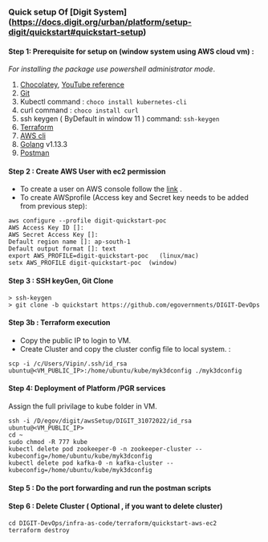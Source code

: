 ### Quick setup Of [Digit System] (https://docs.digit.org/urban/platform/setup-digit/quickstart#quickstart-setup)

#### **Step 1: Prerequisite for setup on** (**window system using AWS cloud vm**)  : 
*For installing the package use powershell administrator mode*. 
1. [Chocolatey](https://chocolatey.org/install#individual), [YouTube reference](https://youtu.be/HxU8CcTUnxA)
5. [Git](https://git-scm.com/download/win)
6. Kubectl command : `choco install kubernetes-cli`
7. curl command : `choco install curl`
8. ssh keygen ( ByDefault in window 11 )  command:  `ssh-keygen` 
9. [Terraform](https://releases.hashicorp.com/terraform/0.14.10/)
10. [AWS cli](https://docs.aws.amazon.com/cli/latest/userguide/getting-started-install.html)
11. [Golang](https://go.dev/dl/) v1.13.3
12. [Postman](https://www.postman.com/downloads/)



#### **Step 2 : Create AWS User with ec2 permission**  
* To create a user on AWS console follow the [link](https://www.youtube.com/watch?v=_9u5LuL8KmM) . 
* To create AWSprofile (Access key and Secret key needs to be added from previous step): 
```
aws configure --profile digit-quickstart-poc 
AWS Access Key ID []:
AWS Secret Access Key []:
Default region name []: ap-south-1
Default output format []: text
export AWS_PROFILE=digit-quickstart-poc   (linux/mac)
setx AWS_PROFILE digit-quickstart-poc  (window)
```
#### **Step 3 : SSH keyGen, Git Clone**  
```
> ssh-keygen 
> git clone -b quickstart https://github.com/egovernments/DIGIT-DevOps 
```
#### **Step 3b : Terraform execution** 
* Copy the public IP to login to VM.
* Create Cluster and  copy the cluster config file to local system. : 
```
scp -i /c/Users/Vipin/.ssh/id_rsa ubuntu@<VM_PUBLIC_IP>:/home/ubuntu/kube/myk3dconfig ./myk3dconfig
```


#### **Step 4: Deployment of Platform /PGR services** 

Assign the full privilage to kube folder in VM. 
```
ssh -i /D/egov/digit/awsSetup/DIGIT_31072022/id_rsa ubuntu@<VM_PUBLIC_IP>
cd ~
sudo chmod -R 777 kube
kubectl delete pod zookeeper-0 -n zookeeper-cluster --kubeconfig=/home/ubuntu/kube/myk3dconfig
kubectl delete pod kafka-0 -n kafka-cluster --kubeconfig=/home/ubuntu/kube/myk3dconfig
```

#### **Step 5 : Do the port forwarding and run the postman scripts** 

#### **Step 6 : Delete Cluster**  ( Optional , if you want to delete cluster)
```
cd DIGIT-DevOps/infra-as-code/terraform/quickstart-aws-ec2
terraform destroy
```
 


